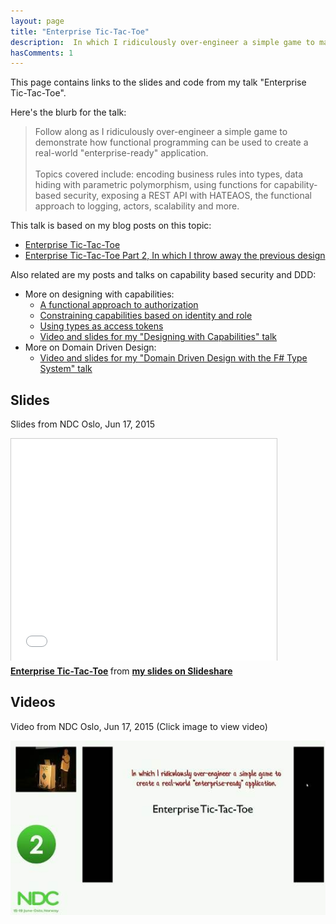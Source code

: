 ```yaml
---
layout: page
title: "Enterprise Tic-Tac-Toe"
description:  In which I ridiculously over-engineer a simple game to make it "enterprise-ready" 
hasComments: 1
---
```


This page contains links to the slides and code from my talk "Enterprise Tic-Tac-Toe". 

Here's the blurb for the talk:


> Follow along as I ridiculously over-engineer a simple game to demonstrate how 
> functional programming can be used to create a real-world "enterprise-ready" application.
> <br><br>
> Topics covered include: encoding business rules into types, data hiding with parametric polymorphism, 
> using functions for capability-based security, exposing a REST API with 
> HATEAOS, the functional approach to logging, actors, scalability and more.

This talk is based on my blog posts on this topic:

* [Enterprise Tic-Tac-Toe](/posts/enterprise-tic-tac-toe/)
* [Enterprise Tic-Tac-Toe Part 2, In which I throw away the previous design](/posts/enterprise-tic-tac-toe-2/)


Also related are my posts and talks on capability based security and DDD:

* More on designing with capabilities:
  * [A functional approach to authorization](/posts/capability-based-security/)
  * [Constraining capabilities based on identity and role](/posts/capability-based-security-2/)
  * [Using types as access tokens](/posts/capability-based-security-3/)
  * [Video and slides for my "Designing with Capabilities" talk](/cap/)
* More on Domain Driven Design:
  * [Video and slides for my "Domain Driven Design with the F# Type System" talk](/ddd/)


## Slides 

Slides from NDC Oslo, Jun 17, 2015

<iframe src="//www.slideshare.net/slideshow/embed_code/key/lDqVNSaoydbCBN" width="425" height="355" frameborder="0" marginwidth="0" marginheight="0" scrolling="no" style="border:1px solid #CCC; border-width:1px 1px 0; margin-bottom:5px; max-width: 100%;" allowfullscreen> </iframe> 

<div style="margin-bottom:5px"> 
<strong><a href="https://www.slideshare.net/ScottWlaschin/enterprise-tictactoe" title="Enterprise Tic-Tac-Toe" target="_blank">Enterprise Tic-Tac-Toe</a> </strong> from <strong><a href="http://www.slideshare.net/ScottWlaschin" target="_blank">my slides on Slideshare</a></strong> 
</div>

## Videos
 
Video from NDC Oslo, Jun 17, 2015 (Click image to view video) 

[![Video from NDC Oslo, Jun 17, 2015](fpx.jpg)](https://vimeo.com/131196782)


